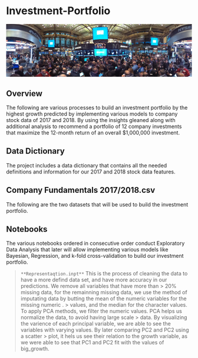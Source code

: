 # Investment-Portfolio

![](banner_project.jpg)

## Overview
The following are various processes to build an investment portfolio by the highest growth predicted by implementing various models to company stock data of 2017 and 2018. By using the insights gleaned along with additional analysis to recommend a portfolio of 12 company investments that maximize the 12-month return of an overall \$1,000,000 investment.

## Data Dictionary
The project includes a data dictionary that contains all the needed definitions and information for our 2017 and 2018 stock data features.

## Company Fundamentals 2017/2018.csv
The following are the two datasets that will be used to build the investment portfolio. 

## Notebooks
The various notebooks ordered in consecutive order conduct Exploratory Data Analysis that later will allow implementing various models like Bayesian, Regression, and k-fold cross-validation to build our investment portfolio.

> `**Representaqtion.inpt**`
> This is the process of cleaning the data to have a more defind data set, and have more accuracy in our predictions. We remove all variables that have more than   > 20% missing data, for the remainning missing data, we use the method of imputating data by butting the mean of the numeric variables for the missing numeric .    > values, and the median for the character values. To apply PCA methods, we filter the numeric values. PCA helps us normalize the data, to avoid having large scale > data. By visualizing the varience of each principal variable, we are able to see the variables with varying values. By later comparing PC2 and PC2 using a scatter > plot, it hels us see their relation to the growth variable, as we were able to see that PC1 and PC2 fit with the values of big_growth.
